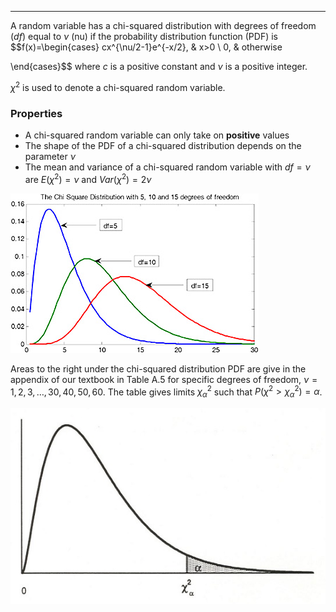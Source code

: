 - - -
A random variable has a chi-squared distribution with degrees of freedom ($df$) equal to $\nu$ (nu) if the probability distribution function (PDF) is $$f(x)=\begin{cases}
cx^{\nu/2-1}e^{-x/2}, & x>0 \\
0, & otherwise

\end{cases}$$
where $c$ is a positive constant and $\nu$ is a positive integer.

$\chi^2$ is used to denote a chi-squared random variable.

### Properties
- A chi-squared random variable can only take on **positive** values
- The shape of the PDF of a chi-squared distribution depends on the parameter $\nu$
- The mean and variance of a chi-squared random variable with $df=\nu$ are $E(\chi^2)=\nu$ and $Var(\chi^2)=2\nu$

![](./Resources/chi-squared-shape-change.png)

Areas to the right under the chi-squared distribution PDF are give in the appendix of our textbook in Table A.5 for specific degrees of freedom, $\nu=1,2,3,\dots,30,40,50,60$. The table gives limits $\chi_{\alpha}^2$ such that $P(\chi^2>\chi_{\alpha}^2)=\alpha$.

![](./Resources/chi-squared-table-a5-graph.jpeg)

